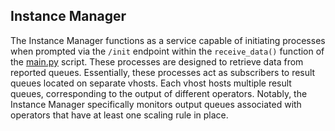 ## Instance Manager

The Instance Manager functions as a service capable of initiating processes when prompted via the `/init` endpoint within the `receive_data()` function of the <a href=https://github.com/f-coda/Stream-Processing/blob/main/instancemanager/main.py>main.py</a> script. These processes are designed to retrieve data from reported queues. Essentially, these processes act as subscribers to result queues located on separate vhosts. Each vhost hosts multiple result queues, corresponding to the output of different operators. Notably, the Instance Manager specifically monitors output queues associated with operators that have at least one scaling rule in place.